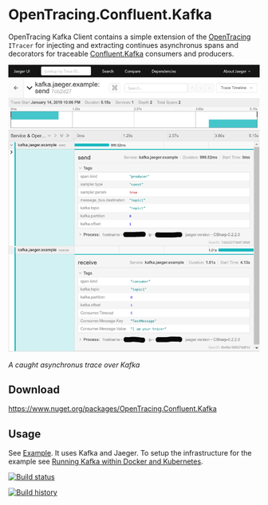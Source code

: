 # OpenTracing.Confluent.Kafka
OpenTracing Kafka Client contains a simple extension of the <a href="https://github.com/opentracing/opentracing-csharp" target="_blank">OpenTracing</a> `ITracer` for injecting and extracting continues asynchronus spans and decorators for traceable <a href="https://github.com/confluentinc/confluent-kafka-dotnet" target="_blank">Confluent.Kafka</a> consumers and producers.

<img src="trace.png" />

*A caught asynchronus trace over Kafka*

## Download
https://www.nuget.org/packages/OpenTracing.Confluent.Kafka

## Usage
See <a href="https://github.com/Fresa/OpenTracing.Confluent.Kafka/tree/master/examples/Confluent.Kafka.Producer.And.Consumer.Traced.By.Jaeger" target="_blank">Example</a>. It uses Kafka and Jaeger. To setup the infrastructure for the example see <a href="https://github.com/Fresa/OpenTracing.Confluent.Kafka/tree/master/examples/Infrastructure">Running Kafka within Docker and Kubernetes</a>.

[![Build status](https://ci.appveyor.com/api/projects/status/87tx3wu0d7vow2m3?svg=true)](https://ci.appveyor.com/project/Fresa/OpenTracing.Confluent.Kafka)

[![Build history](https://buildstats.info/appveyor/chart/Fresa/OpenTracing.Confluent.Kafka)](https://ci.appveyor.com/project/Fresa/OpenTracing.Confluent.Kafka/history)
